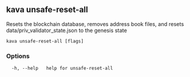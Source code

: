 <!--
title: unsafe-reset-all
-->
## kava unsafe-reset-all

Resets the blockchain database, removes address book files, and resets data/priv_validator_state.json to the genesis state

```
kava unsafe-reset-all [flags]
```

### Options

```
  -h, --help   help for unsafe-reset-all
```

